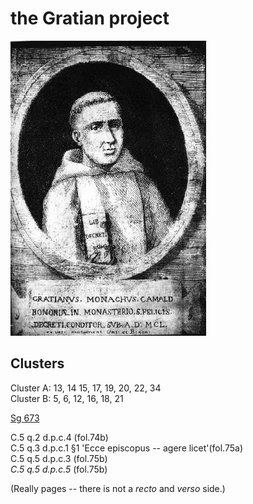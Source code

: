 # the Gratian project

![Gratian](images/Gratian.jpg)

## Clusters

Cluster A: 13, 14 15, 17, 19, 20, 22, 34  
Cluster B: 5, 6, 12, 16, 18, 21  

[Sg 673](http://www.e-codices.unifr.ch/en/csg/0673)

C.5 q.2 d.p.c.4 (fol.74b)  
C.5 q.3 d.p.c.1 §1 'Ecce episcopus -- agere licet'(fol.75a)  
C.5 q.5 d.p.c.3 (fol.75b)  
_C.5 q.5 d.p.c.5_ (fol.75b)  

(Really pages -- there is not a _recto_ and _verso_ side.)

